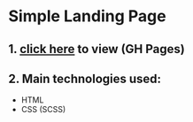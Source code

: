 # Simple Landing Page

## 1. [ click here](https://grzegorz-turek.github.io/Simple-Landing-Page/) to view (GH Pages)

## 2. Main technologies used:
- HTML
- CSS (SCSS)